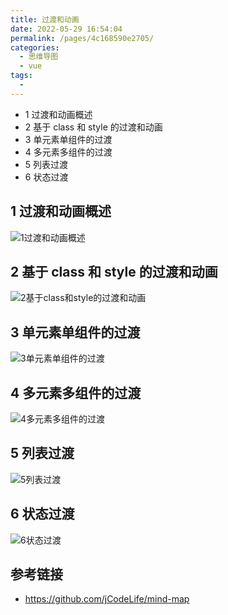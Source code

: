 ```yaml
---
title: 过渡和动画
date: 2022-05-29 16:54:04
permalink: /pages/4c168590e2705/
categories:
  - 思维导图
  - vue
tags:
  -
---
```


- 1 过渡和动画概述
- 2 基于 class 和 style 的过渡和动画
- 3 单元素单组件的过渡
- 4 多元素多组件的过渡
- 5 列表过渡
- 6 状态过渡

<!-- more -->

## 1 过渡和动画概述

![1过渡和动画概述](https://gcore.jsdelivr.net/gh/wu529778790/image/blog/1过渡和动画概述.png)

## 2 基于 class 和 style 的过渡和动画

![2基于class和style的过渡和动画](https://gcore.jsdelivr.net/gh/wu529778790/image/blog/2基于class和style的过渡和动画.png)

## 3 单元素单组件的过渡

![3单元素单组件的过渡](https://gcore.jsdelivr.net/gh/wu529778790/image/blog/3单元素单组件的过渡.png)

## 4 多元素多组件的过渡

![4多元素多组件的过渡](https://gcore.jsdelivr.net/gh/wu529778790/image/blog/4多元素多组件的过渡.png)

## 5 列表过渡

![5列表过渡](https://gcore.jsdelivr.net/gh/wu529778790/image/blog/5列表过渡.png)

## 6 状态过渡

![6状态过渡](https://gcore.jsdelivr.net/gh/wu529778790/image/blog/6状态过渡.png)

## 参考链接

- <https://github.com/jCodeLife/mind-map>